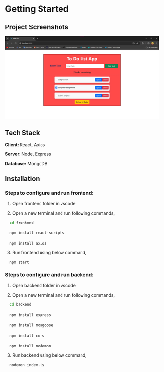# Getting Started 

## Project Screenshots 


![App screenshot](https://github.com/DurgeshBhoye/MERN-Todo-List-App/blob/main/images/MERN%20Todo%20List.jpg?raw=true "Optional title")

## Tech Stack

**Client:** React, Axios

**Server:** Node, Express

**Database:** MongoDB 


## Installation


### Steps to configure and run frontend:

1. Open frontend folder in vscode 

2. Open a new terminal and run following commands,

```bash
  cd frontend

  npm install react-scripts

  npm install axios
```


3. Run frontend using below command,

```bash
  npm start
```


### Steps to configure and run backend:

1. Open backend folder in vscode 

2. Open a new terminal and run following commands,

```bash
  cd backend

  npm install express

  npm install mongoose

  npm install cors

  npm install nodemon    
```


3. Run backend using below command,

```bash
  nodemon index.js
```

    
